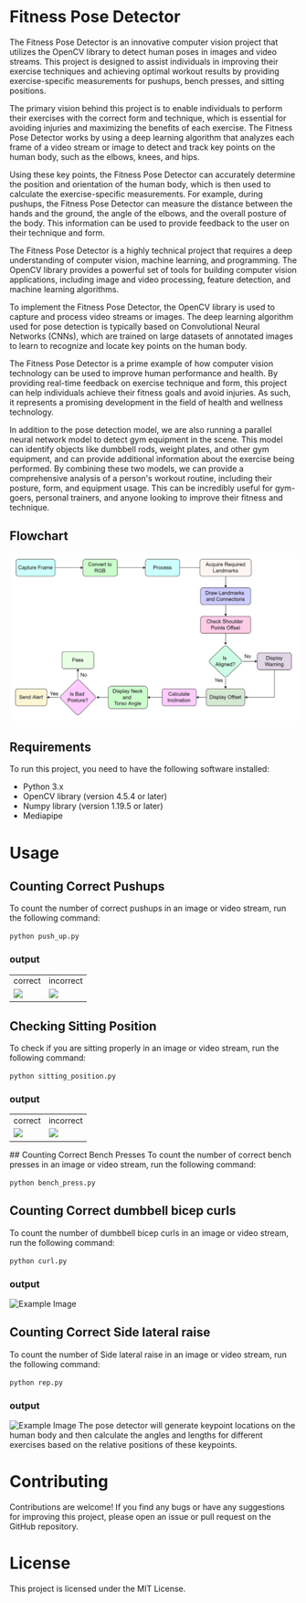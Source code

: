 # Fitness Pose Detector
The Fitness Pose Detector is an innovative computer vision project that utilizes the OpenCV library to detect human poses in images and video streams. This project is designed to assist individuals in improving their exercise techniques and achieving optimal workout results by providing exercise-specific measurements for pushups, bench presses, and sitting positions.

The primary vision behind this project is to enable individuals to perform their exercises with the correct form and technique, which is essential for avoiding injuries and maximizing the benefits of each exercise. The Fitness Pose Detector works by using a deep learning algorithm that analyzes each frame of a video stream or image to detect and track key points on the human body, such as the elbows, knees, and hips.

Using these key points, the Fitness Pose Detector can accurately determine the position and orientation of the human body, which is then used to calculate the exercise-specific measurements. For example, during pushups, the Fitness Pose Detector can measure the distance between the hands and the ground, the angle of the elbows, and the overall posture of the body. This information can be used to provide feedback to the user on their technique and form.

The Fitness Pose Detector is a highly technical project that requires a deep understanding of computer vision, machine learning, and programming. The OpenCV library provides a powerful set of tools for building computer vision applications, including image and video processing, feature detection, and machine learning algorithms.

To implement the Fitness Pose Detector, the OpenCV library is used to capture and process video streams or images. The deep learning algorithm used for pose detection is typically based on Convolutional Neural Networks (CNNs), which are trained on large datasets of annotated images to learn to recognize and locate key points on the human body.

The Fitness Pose Detector is a prime example of how computer vision technology can be used to improve human performance and health. By providing real-time feedback on exercise technique and form, this project can help individuals achieve their fitness goals and avoid injuries. As such, it represents a promising development in the field of health and wellness technology.

In addition to the pose detection model, we are also running a parallel neural network model to detect gym equipment in the scene. This model can identify objects like dumbbell rods, weight plates, and other gym equipment, and can provide additional information about the exercise being performed. By combining these two models, we can provide a comprehensive analysis of a person's workout routine, including their posture, form, and equipment usage. This can be incredibly useful for gym-goers, personal trainers, and anyone looking to improve their fitness and technique.

## Flowchart
![Example Image](workflow.png "This is an example image.")
## Requirements
To run this project, you need to have the following software installed:

- Python 3.x
- OpenCV library (version 4.5.4 or later)
- Numpy library (version 1.19.5 or later)
- Mediapipe

# Usage
## Counting Correct Pushups
To count the number of correct pushups in an image or video stream, run the following command:

``` python push_up.py ```

### output
<table>
  <tr>
    <td>correct</td>
     <td>incorrect</td>
  </tr>
  <tr>
    <td><img src="./output/pushup_output.png"></td>
    <td><img src="./output/incorrect_output.png"></td>
  </tr>
 </table>

## Checking Sitting Position
To check if you are sitting properly in an image or video stream, run the following command:

``` python sitting_position.py ```


### output
<table>
  <tr>
    <td>correct</td>
     <td>incorrect</td>
  </tr>
  <tr>
    <td><img src="./output/good_sitting_position.png "></td>
    <td><img src="./output/bad_sitting_position.png "></td>
  </tr>
 </table>
## Counting Correct Bench Presses
To count the number of correct bench presses in an image or video stream, run the following command:

``` python bench_press.py ```

## Counting Correct dumbbell bicep curls
To count the number of dumbbell bicep curls in an image or video stream, run the following command:

``` python curl.py ```
### output

![Example Image](./output/curl.gif "This is an example image.")
## Counting Correct Side lateral raise
To count the number of Side lateral raise in an image or video stream, run the following command:

```python rep.py ```

### output

![Example Image](./output/Side_lateral.gif "This is an example image.")
The pose detector will generate keypoint locations on the human body and then calculate the angles and lengths for different exercises based on the relative positions of these keypoints.


# Contributing
Contributions are welcome! If you find any bugs or have any suggestions for improving this project, please open an issue or pull request on the GitHub repository.

# License
This project is licensed under the MIT License.
